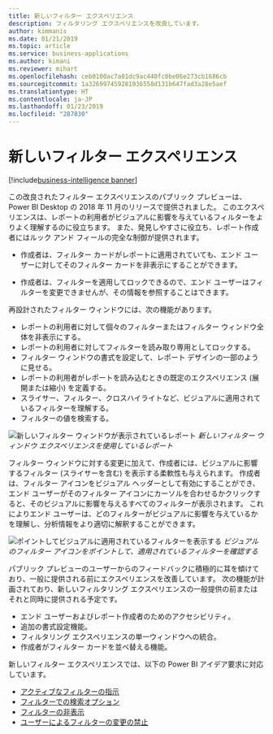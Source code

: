 ```yaml
---
title: 新しいフィルター エクスペリエンス
description: フィルタリング エクスペリエンスを改良しています。
author: kimmanis
ms.date: 01/21/2019
ms.topic: article
ms.service: business-applications
ms.author: kimani
ms.reviewer: mihart
ms.openlocfilehash: ceb0100ac7a01dc9ac440fc0be06e273cb1686cb
ms.sourcegitcommit: 1a326997459281936558d131b647fad3a28e5aef
ms.translationtype: HT
ms.contentlocale: ja-JP
ms.lasthandoff: 01/23/2019
ms.locfileid: "287830"
---
```

# <a name="new-filter-experience"></a>新しいフィルター エクスペリエンス
[!include[business-intelligence banner](../../includes/business-intelligence.md)]


この改良されたフィルター エクスペリエンスのパブリック プレビューは、Power BI Desktop の 2018 年 11 月のリリースで提供されました。 このエクスペリエンスは、レポートの利用者がビジュアルに影響を与えているフィルターをよりよく理解するのに役立ちます。 また、発見しやすさに役立ち、レポート作成者にはルック アンド フィールの完全な制御が提供されます。 

-   作成者は、フィルター カードがレポートに適用されていても、エンド ユーザーに対してそのフィルター カードを非表示にすることができます。

-   作成者は、フィルターを適用してロックできるので、エンド ユーザーはフィルターを変更できませんが、その情報を参照することはできます。

再設計されたフィルター ウィンドウには、次の機能があります。

- レポートの利用者に対して個々のフィルターまたはフィルター ウィンドウ全体を非表示にする。
- レポートの利用者に対してフィルターを読み取り専用としてロックする。
- フィルター ウィンドウの書式を設定して、レポート デザインの一部のように見せる。
- レポートの利用者がレポートを読み込むときの既定のエクスペリエンス (展開または縮小) を定義する。
- スライサー、フィルター、クロスハイライトなど、ビジュアルに適用されているフィルターを理解する。 
- フィルターの値を検索する。

![新しいフィルター ウィンドウが表示されているレポート](media/new-filter-experience-1.png "新しいフィルター ウィンドウが表示されているレポート")
*新しいフィルター ウィンドウ エクスペリエンスを使用しているレポート*

フィルター ウィンドウに対する変更に加えて、作成者には、ビジュアルに影響するフィルター (スライサーを含む) を表示する柔軟性も与えられます。
作成者は、フィルター アイコンをビジュアル ヘッダーとして有効にすることができ、エンド ユーザーがそのフィルター アイコンにカーソルを合わせるかクリックすると、そのビジュアルに影響を与えるすべてのフィルターが表示されます。 これによりエンド ユーザーは、どのフィルターがビジュアルに影響を与えているかを理解し、分析情報をより適切に解釈することができます。

![ポイントしてビジュアルに適用されているフィルターを表示する](media/new-filter-experience-2.png "ポイントしてビジュアルに適用されているフィルターを表示する")
*ビジュアルのフィルター アイコンをポイントして、適用されているフィルターを確認する*

パブリック プレビューのユーザーからのフィードバックに積極的に耳を傾けており、一般に提供される前にエクスペリエンスを改善しています。 次の機能が計画されており、新しいフィルタリング エクスペリエンスの一般提供の前またはそれと同時に提供される予定です。

- エンド ユーザーおよびレポート作成者のためのアクセシビリティ。
- 追加の書式設定機能。
- フィルタリング エクスペリエンスの単一ウィンドウへの統合。
- 作成者がフィルター カードを並べ替える機能。

新しいフィルター エクスペリエンスでは、以下の Power BI アイデア要求に対応しています。

- [アクティブなフィルターの指示](https://ideas.powerbi.com/forums/265200-power-bi-ideas/suggestions/16413433-active-filter-indication)
- [フィルターでの検索オプション](https://ideas.powerbi.com/forums/265200-power-bi-ideas/suggestions/18956419-seaech-option-in-filters)
- [フィルターの非表示](https://ideas.powerbi.com/forums/265200-power-bi-ideas/suggestions/17936422-more-control-over-report-filters-pane-hide-certa)
- [ユーザーによるフィルターの変更の禁止](https://ideas.powerbi.com/forums/265200-power-bi-ideas/suggestions/10319553-hide-filters-for-shared-reports-or-prevent-user-fr)
